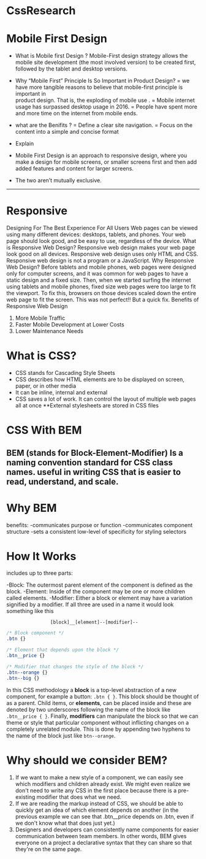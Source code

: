 # CssResearch

# Mobile First Design 
- What is Mobile first Design ? 
Mobile-First design strategy allows the mobile site development (the most involved version) to be created first, followed by the tablet and desktop versions.

- Why “Mobile First” Principle Is So Important in Product Design?
= we have more tangible reasons to believe that mobile-first principle is important in  
 product design. That is, the exploding of mobile use .
= Mobile internet usage has surpassed desktop usage in 2016.
= People have spent more and more time on the internet from mobile ends.

- what are the Benifits ? 
= Define a clear site navigation.
= Focus on the content into a simple and concise format 


- Explain

 - Mobile First Design is an approach to responsive design, where you make a design for mobile screens, or smaller screens first and then add added features and content for larger screens.

- The two aren’t mutually exclusive.

***

# Responsive
Designing For The Best Experience For All Users
Web pages can be viewed using many different devices: desktops, tablets, and phones. Your web page should look good, and be easy to use, regardless of the device.
What is Responsive Web Design?
Responsive web design makes your web page look good on all devices.
Responsive web design uses only HTML and CSS.
Responsive web design is not a program or a JavaScript.
Why  Responsive Web Design?
Before tablets and mobile phones, web pages were designed only for computer screens, and it was common for web pages to have a static design and a fixed size.
Then, when we started surfing the internet using tablets and mobile phones, fixed size web pages were too large to fit the viewport. To fix this, browsers on those devices scaled down the entire web page to fit the screen.
This was not perfect!! But a quick fix.
Benefits of Responsive Web Design
1. More Mobile Traffic
2. Faster Mobile Development at Lower Costs
3. Lower Maintenance Needs




# What is CSS?
- CSS stands for Cascading Style Sheets
- CSS describes how HTML elements are to be displayed on screen, paper, or in other media
- It can be inline, internal and external
- CSS saves a lot of work. It can control the layout of multiple web pages all at once
**External stylesheets are stored in CSS files

# CSS With BEM
BEM (stands for Block-Element-Modifier) 
Is a naming convention standard for CSS class names.
useful in writing CSS that is easier to read, understand, and scale.
---
# Why BEM
benefits:
-communicates purpose or function
-communicates component structure
-sets a consistent low-level of specificity for styling selectors

# How It Works
includes up to three parts:

-Block: The outermost parent element of the component is defined as the block.
-Element: Inside of the component may be one or more children called elements.
-Modifier: Either a block or element may have a variation signified by a modifier.
If all three are used in a name it would look something like this

                    [block]__[element]--[modifier]--


```css
/* Block component */
.btn {}

/* Element that depends upon the block */ 
.btn__price {}

/* Modifier that changes the style of the block */
.btn--orange {} 
.btn--big {}

```
In this CSS methodology a **block** is a top-level abstraction of a new component, for example a button: `.btn { }`. This block should be thought of as a parent. Child items, or **elements**, can be placed inside and these are denoted by two underscores following the name of the block like `.btn__price { }`. Finally, **modifiers** can manipulate the block so that we can theme or style that particular component without inflicting changes on a completely unrelated module. This is done by appending two hyphens to the name of the block just like `btn--orange`.

# Why should we consider BEM?

1. If we want to make a new style of a component, we can easily see which modifiers and children already exist. We might even realize we don't need to write any CSS in the first place because there is a pre-existing modifier that does what we need.
2. If we are reading the markup instead of CSS, we should be able to quickly get an idea of which element depends on another (in the previous example we can see that .btn__price depends on .btn, even if we don't know what that does just yet.)
3. Designers and developers can consistently name components for easier communication between team members. In other words, BEM gives everyone on a project a declarative syntax that they can share so that they're on the same page.
